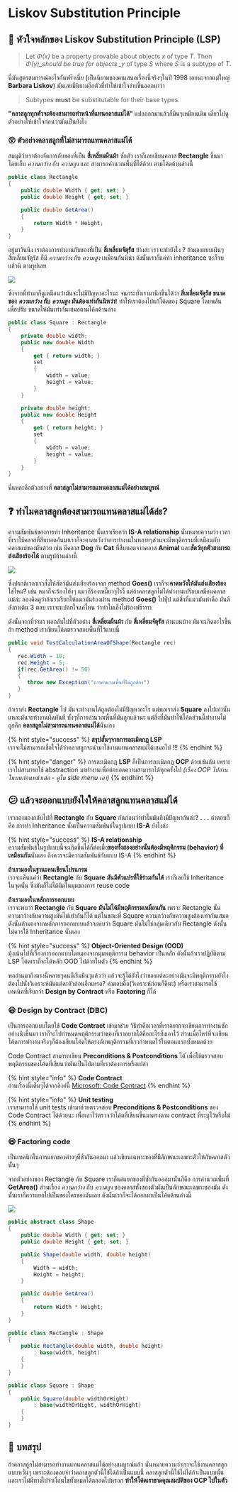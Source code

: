 # Liskov Substitution Principle

## 👑 หัวใจหลักของ Liskov Substitution Principle \(LSP\)

> Let _Φ\(x\)_ be a property provable about objects _x_ of type _T_. Then _Φ\(y\)\_should be true for objects \_y_ of type _S_ where _S_ is a subtype of _T_.

นี่มันสูตรสมการณ์อะไรกันฟร๊าเนี่ย \(เป็นนิยามของคนเสนอเรื่องนี้จริงๆในปี 1998 เลยนะจากแม่ใหญ่ **Barbara Liskov**\) มันเลยมีนิยามอีกตัวที่ทำให้เข้าใจง่ายขึ้นออกมาว่า

> Subtypes **must** be substitutable for their base types.

**"คลาสลูกทุกตัวจะต้องสามารถทำหน้าที่แทนคลาสแม่ได้"** แปลออกมาแล้วก็มึนๆเหมือนเดิม เดี๋ยวไปดูตัวอย่างให้เข้าใจก่อนว่ามันเป็นยังไง

### 😵 ตัวอย่างคลาสลูกที่ไม่สามารถแทนคลาสแม่ได้

สมมุติว่าเราต้องจัดการกับของที่เป็น **สี่เหลี่ยมผืนผ้า** ซักตัว เราก็เลยเขียนคลาส **Rectangle** ขึ้นมาโดยเก็บ _ความกว้าง_ กับ _ความสูง_ และ สามารถคำนวณพื้นที่ได้ด้วย ตามโค้ดด้านล่างนี้

```csharp
public class Rectangle
{
    public double Width { get; set; }
    public double Height { get; set; }

    public double GetArea()
    {
        return Width * Height;
    }
}
```

อยู่มาวันนึง เราต้องการทำงานกับของที่เป็น **สี่เหลี่ยมจัตุรัส** บ้างล่ะ เราจะทำยังไง ? ถ้ามองแบบเผินๆ สี่เหลี่ยมจัตุรัส ก็มี _ความกว้าง_ กับ _ความสูง_ เหมือนกันนิน่า ดังนั้นเราก็แค่ทำ inheritance ซะก็จบแล้วนิ ตามรูปเลย

![](../../.gitbook/assets/image%20%28567%29.png)

ซึ่งจากที่ทำมาก็ดูเหมือนว่ามันจะไม่มีปัญหาอะไรนะ จนกระทั่งเรามานึกขึ้นได้ว่า **สี่เหลี่ยมจัตุรัส ขนาดของ** _**ความกว้าง**_ **กับ** _**ความสูง**_ **มันต้องเท่ากันนิหว่า!** ทำให้เราต้องไปแก้โค้ดของ Square โดยพลัน เพื่อปรับ ขนาดให้มันเท่ากันเสมอตามโค้ดด้านล่าง

```csharp
public class Square : Rectangle
{
    private double width;
    public new double Width
    {
        get { return width; }
        set
        {
            width = value;
            height = value;
        }
    }

    private double height;
    public new double Height
    {
        get { return height; }
        set
        {
            width = value;
            height = value;
        }
    }
}
```

นี่แหละคือตัวอย่างที่ **คลาสลูกไม่สามารถแทนคลาสแม่ได้อย่างสมบูรณ์**

## ❓ ทำไมคลาสลูกต้องสามารถแทนคลาสแม่ได้ล่ะ?

ความสัมพันธ์ของการทำ Inheritance นั้นเราเรียกว่า **IS-A relationship** นั่นหมายความว่า เวลาที่เราใช้คลาสที่สืบทอดกันมาเราก็จะคาดหวังว่าการทำงานในหลายๆส่วนจะมีพฤติกรรมที่เหมือนกับคลาสแม่ของมันด้วย เช่น มีคลาส **Dog** กับ **Cat** ที่สืบทอดจากคลาส **Animal** และ**สัตว์ทุกตัวสามารถส่งเสียงร้องได้** ตามรูปด้านล่างนี้

![](../../.gitbook/assets/image%20%28633%29.png)

ซึ่งปรกติเวลาเราสั่งให้สัตว์มันส่งเสียงร้องจาก method **Goes\(\)** เราก็จะ**คาดหวังให้มันส่งเสียงร้อง**ใช่ไหม? เช่น หมาก็จะร้องโฮ่งๆ แมวก็ร้องเหมี๊ยวๆไรงี้ แต่ถ้าคลาสลูกไม่ได้ทำงานเปรียบเสมือนคลาสแม่ล่ะ ลองคิดดูว่าถ้าเราเรียกให้แมวมันร้องผ่าน method **Goes\(\)** ไปปุ๊ป แต่สิ่งที่แมวมันทำคือ มันตีลังกาเต้น 3 ตลบ เราจะแปลกใจแค่ไหน ว่าทำไมเอ็งไม่ร้องฟร๊าาาา

ดังนั้นจากที่ว่ามา พอกลับไปที่ตัวอย่าง **สี่เหลี่ยมผืนผ้า** กับ **สี่เหลี่ยมจัตุรัส** ด้านบนบ้าง มันจะเกิดอะไรขึ้นถ้า method เราเขียนโค้ดตรวจสอบพื้นที่ไว้แบบนี้

```csharp
public void TestCalculationAreaOfShape(Rectangle rec)
{
   rec.Width = 10;
   rec.Height = 5;
   if(rec.GetArea() != 50)
   {
      throw new Exception("การคำนวณพื้นที่ไม่ถูกต้อง")
   }
}
```

ถ้าเราส่ง **Rectangle** ไป มันจะทำงานได้ถูกต้องไม่มีปัญหาอะไร แต่พอเราส่ง **Square** ลงไปเท่านั้นแหละมันจะทำงานผิดทันที ทั้งๆที่การคำนวณพื้นที่มันถูกแล้วนะ แต่สิ่งที่มันทำให้โค้ดส่วนนี้ทำงานไม่ถูกคือ **คลาสลูกไม่สามารถแทนคลาสแม่ได้**นั่นเอง

{% hint style="success" %}
**สรุปสั้นๆจากการละเมิดกฎ LSP**  
เราจะไม่สามารถเชื่อใจได้ว่าคลาสลูกจะนำมาใช้งานแทนคลาสแม่ได้เสมอไป !!!
{% endhint %}

{% hint style="danger" %}
การละเมิดกฎ **LSP** ก็เป็นการละเมิดกฎ **OCP** ด้วยเช่นกัน เพราะเราไม่สามารถใช้ abstraction มาทำงานเพื่อต่อยอดความสามารถได้ทุกครั้งไป _\(เรื่อง OCP ไปอ่านในบนก่อนหน้าเด้อ - ดูใน side menu เอา\)_
{% endhint %}

## 😕 แล้วจะออกแบบยังไงให้คลาสลูกแทนคลาสแม่ได้

เราลองมองกลับไปที่ **Rectangle** กับ **Square** กันก่อนว่าทำไมมันถึงมีปัญหากันล่ะ? . . . คำตอบก็คือ การทำ Inheritance นั้นเป็นความสัมพันธ์ในรูปแบบ **IS-A** ยังไงล่ะ

{% hint style="success" %}
**IS-A relationship**  
ความสัมพันธ์ในรูปแบบนี้จะเกิดขึ้นได้ก็ต่อเมื่อ**ของทั้งสองอย่างนั้นต้องมีพฤติกรรม \(behavior\) ที่เหมือนกัน**นั่นเอง ถึงควรจะมีความสัมพันธ์กับแบบ IS-A
{% endhint %}

**ถ้าเรามองในฐานะคนเขียนโปรแกรม**  
เราจะเห็นแค่ว่า **Rectangle** กับ **Square มันมีตัวแปรที่ใช้ร่วมกันได้** เราก็เลยใช้ Inheritance ในจุดนั้น ซึ่งมันก็ไม่ได้ผิดในมุมของการ reuse code

**ถ้าเรามองในหลักการออกแบบ**  
เราจะพบว่า **Rectangle** กับ **Square มันไม่ได้มีพฤติกรรมเหมือนกัน** เพราะ Rectangle นั้นความกว้างกับความสูงมันไม่เท่ากันก็ได้ แต่ในขณะที่ Square ความกว้างกับความสูงต้องเท่ากันเสมอ ดังนั้นถ้ามองจากหลักการออกแบบแล้วจะพบว่า Square มันไม่ใช่กลุ่มเดียวกับ Rectangle ดังนั้นไม่ควรใช้ Inheritance นั่นเอง

{% hint style="success" %}
**Object-Oriented Design \(OOD\)**  
มุ้งเน้นไปที่เรื่องการออกแบบโดยมองจากมุมพฤติกรรม behavior เป็นหลัก ดังนั้นถ้าเราปฏิบัติตาม LSP โค้ดเราก็จะได้หลัก OOD ไปด้วยในตัว
{% endhint %}

พออ่านมาถึงตรงนี้หลายๆคนก็เริ่มมึนๆแล้วว่า แล้วจะรู้ได้ยังไงว่าของแต่ละอย่างมันจะมีพฤติกรรมยังไง ต้องไปนั่งวิเคราะห์มันแต่ละตัวก่อนอีกเหรอ? คำตอบคือ\(วิเคราะห์ก่อนก็ดีนะ\) หรือเราสามารถใช้เทคนิคที่เรียกว่า **Design by Contract** หรือ **Factoring** ก็ได้

### 😄 Design by Contract \(DBC\)

เป็นการออกแบบโดยใช้ **Code Contract** เข้ามาช่วย วิธีทำคือเวลาที่เราอยากจะเขียนการทำงานซักอย่างนึงขึ้นมา เราก็จะไปกำหนดพฤติกรรมว่าของที่เราอยากได้คืออะไรทิ้งเอาไว้ ส่วนเมื่อไหร่ที่จะเขียนโค้ดการทำงานจริงๆก็ต้องเขียนโค้ดให้ตรงกับพฤติกรรมที่เรากำหนดไว้ในตอนแรกทั้งหมดด้วย

Code Contract สามารถเขียน **Preconditions & Postconditions** ได้ ้เพื่อใช้ตรวจสอบพฤติกรรมของโค้ดที่เขียนว่ามันเป็นไปตามที่เราต้องการหรือเปล่า

{% hint style="info" %}
**Code Contract**  
อ่านเรื่องนี้เต็มๆได้จากลิงค์นี้ [Microsoft: Code Contract](https://docs.microsoft.com/en-us/dotnet/framework/debug-trace-profile/code-contracts)
{% endhint %}

{% hint style="info" %}
**Unit testing**  
เราสามารถใช้ unit tests เข้ามาช่วยตรวจสอบ **Preconditions & Postconditions** ของ Code Contract ได้ด้วยนะ เพื่อเอาไว้ตรวจว่าโค้ดที่เขียนขึ้นมาตรงตาม contract ที่ระบุไว้หรือไม่
{% endhint %}

### 😄 Factoring code

เป็นเทคนิกในการแยกของต่างๆที่ซ้ำกันออกมา แล้วเขียนเฉพาะของที่มีลักษณะเฉพาะตัวให้กับคลาสตัวนั้นๆ

จากตัวอย่างของ Rectangle กับ Square เราก็แค่แยกของที่ซ้ำกันออกมานั่นก็คือ การคำนวณพื้นที่ **GetArea\(\)** ส่วนเรื่อง _ความกว้าง_ กับ _ความสูง_ ของคลาสทั้งสองตัวมันเป็นลักษณะเฉพาะของมัน ดังนั้นเราก็ควรแยกไปเป็นของใครของมันเลย ดังนั้นเราก็จะได้ออกมาเป็นโค้ดด้านล่างนี้

![](../../.gitbook/assets/image%20%28374%29.png)

```csharp
public abstract class Shape
{
    public double Width { get; set; }
    public double Height { get; set; }

    public Shape(double width, double height)
    {
        Width = width;
        Height = height;
    }

    public double GetArea()
    {
        return Width * Height;
    }
}

public class Rectangle : Shape
{
    public Rectangle(double width, double height)
        : base(width, height)
    {
    }
}

public class Square : Shape
{
    public Square(double widthOrHight)
        : base(widthOrHight, widthOrHight)
    {
    }
}
```

## 🎯 บทสรุป

ถ้าคลาสลูกไม่สามารถทำงานแทนคลาสแม่ได้อย่างสมบูรณ์แล้ว นั่นหมายความว่าเราจะใช้งานคลาสลูกแบบหวั่นๆ เพราะต้องคอยจำว่าคลาสลูกตัวนี้ใช้ได้ถ้าเป็นแบบนี้ คลาสลูกตัวนี้ใช้ไม่ได้ถ้าเป็นแบบนั้น และเราไม่มีทางไปจำเงื่อนไขทั้งหมดได้ตลอดไปหรอก **ทำให้โค้ดเราขาดคุณสมบัติของ OCP ไปในตัว**

